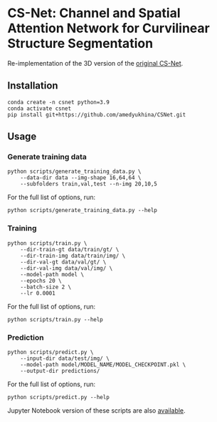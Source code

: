 # CS-Net: Channel and Spatial Attention Network for Curvilinear Structure Segmentation

Re-implementation of the 3D version of the [original CS-Net](https://github.com/iMED-Lab/CS-Net). 

## Installation

```angular2html
conda create -n csnet python=3.9
conda activate csnet
pip install git+https://github.com/amedyukhina/CSNet.git
```

## Usage

### Generate training data

```angular2html
python scripts/generate_training_data.py \
    --data-dir data --img-shape 16,64,64 \
    --subfolders train,val,test --n-img 20,10,5
```

For the full list of options, run:
```angular2html
python scripts/generate_training_data.py --help
```

### Training

```angular2html
python scripts/train.py \
    --dir-train-gt data/train/gt/ \
    --dir-train-img data/train/img/ \
    --dir-val-gt data/val/gt/ \
    --dir-val-img data/val/img/ \
    --model-path model \
    --epochs 20 \
    --batch-size 2 \
    --lr 0.0001
```

For the full list of options, run:
```angular2html
python scripts/train.py --help
```

### Prediction

```angular2html
python scripts/predict.py \
    --input-dir data/test/img/ \
    --model-path model/MODEL_NAME/MODEL_CHECKPOINT.pkl \
    --output-dir predictions/
```

For the full list of options, run:
```angular2html
python scripts/predict.py --help
```

Jupyter Notebook version of these scripts are also [available](notebooks).

